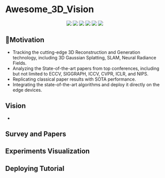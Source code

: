 # Awesome_3D_Vision

<div align='center'>
  <img src=https://cdn.rawgit.com/sindresorhus/awesome/d7305f38d29fed78fa85652e3a63e154dd8e8829/media/badge.svg >
  <img src=https://img.shields.io/github/downloads/MindIntels/Awesome_3D_Vision/total?color=ccf&label=downloads&logo=github&logoColor=lightgrey >
  <img src=https://img.shields.io/github/forks/MindIntels/Awesome_3D_Vision.svg?style=social >
  <img src=https://img.shields.io/github/stars/MindIntels/Awesome_3D_Vision.svg?style=social >
  <img src=https://img.shields.io/github/watchers/MindIntels/Awesome_3D_Vision.svg?style=social >
  <img src=https://img.shields.io/badge/Release-v0.1-brightgreen.svg >
 </div>   

## 📒Motivation
- Tracking the cutting-edge 3D Reconstruction and Generation technology, including 3D Gaussian Splatting, SLAM, Neural Radiance Fields.
- Analyzing the State-of-the-art papers from top conferences, including but not limited to ECCV, SIGGRAPH, ICCV, CVPR, ICLR, and NIPS.
- Replicating classical paper results with SOTA performance.
- Integrating the state-of-the-art algorithms and deploy it directly on the edge devices.

## Vision
- 


## Survey and Papers



## Experiments Visualization



## Deploying Tutorial
